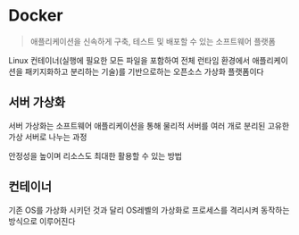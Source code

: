 # Docker

> 애플리케이션을 신속하게 구축, 테스트 및 배포할 수 있는 소프트웨어 플랫폼

Linux 컨테이너(실행에 필요한 모든 파일을 포함하여 전체 런타임 환경에서 애플리케이션을 패키지화하고 분리하는 기술)를 기반으로하는 오픈소스 가상화 플랫폼이다

## 서버 가상화

서버 가상화는 소프트웨어 애플리케이션을 통해 물리적 서버를 여러 개로 분리된 고유한 가상 서버로 나누는 과정

안정성을 높이며 리소스도 최대한 활용할 수 있는 방법

## 컨테이너

기존 OS를 가상화 시키던 것과 달리 OS레벨의 가상화로 프로세스를 격리시켜 동작하는 방식으로 이루어진다